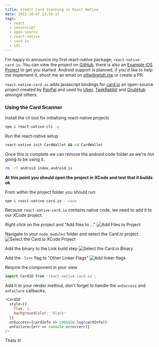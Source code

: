 ```yaml
---
title: Credit Card Scanning in React Native
date: 2015-10-07 13:53:17
tags:
  - react
  - javascript
  - open-source
  - react-native
  - card.io
  - iOS
---
```


I'm happy to announce my first react-native package; `react-native-card.io`. You can view the project on [GitHub](https://github.com/BBB/react-native-card.io), there is also an [Example iOS Project](https://github.com/BBB/react-native-card.io-example) to get you started. Android support is planned, if you'd like to help me implement it, shoot me an email on [ollie@relph.me](mailto:ollie@relph.me) or create a PR.

`react-native-card.io` adds javascript bindings for [card.io](http://card.io/) an open-source project created by [PayPal](http://paypal.com/) and used by [Uber](http://uber.com), [TaskRabbit](http://taskrabbit.com/) and [GrubHub](http://www.grubhub.com/) amongst others.

### Using the Card Scanner

Install the cli tool for initialising react-native projects

```bash
npm i react-native-cli -g
```

Run the react-native setup

```bash
react-native init CardWallet && cd CardWallet
```

Once this is complete we can remove the android code folder as we're not going to be using it.

```bash
rm -rf android index.android.js
```

**At this point you should open the project in XCode and test that it builds ok**

From within the project folder you should run:

```bash
npm i react-native-card.io --save
```

Because `react-native-card.io` contains native code, we need to add it to our XCode project.

Right click on the project and "Add files to ..."
![Add Files to Project](__GHOST_URL__/blog/content/images/2015/10/add-files-to-project.png)

Navigate to your `node_modules` folder and select the Card.io project.
![Select the Card.io XCode Project](__GHOST_URL__/blog/content/images/2015/10/select-the-card-io-project.png)

Add the binary to the Link build step
![Select the Card.io Binary](__GHOST_URL__/blog/content/images/2015/10/select-the-card-io-binary.png)

Add the `-lc++` flag to "Other Linker Flags"
![Add linker flags](__GHOST_URL__/blog/content/images/2015/10/add-linker-flags.png)

Require the component in your view

```javascript
import CardIO from 'react-native-card.io';
```

Add it to your render method, don't forget to handle the `onSuccess` and `onFailure` callbacks.

```javascript
<CardIO
  style={{
    flex: 1,
    backgroundColor: 'black'
  }}
  onSuccess={cardInfo => console.log(cardInfo)}
  onFailure={err => console.error(err)}
/>
```

Thats it!
